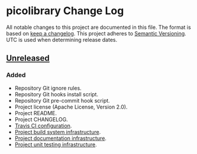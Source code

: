 # picolibrary Change Log
All notable changes to this project are documented in this file.
The format is based on [keep a changelog](https://keepachangelog.com/en/1.0.0/).
This project adheres to [Semantic Versioning](https://semver.org/).
UTC is used when determining release dates.

## [Unreleased](https://github.com/apcountryman/picolibrary/compare/master...develop)
### Added
- Repository Git ignore rules.
- Repository Git hooks install script.
- Repository Git pre-commit hook script.
- Project license (Apache License, Version 2.0).
- Project README.
- Project CHANGELOG.
- [Travis CI configuration](https://github.com/apcountryman/picolibrary/issues/1).
- [Project build system infrastructure](https://github.com/apcountryman/picolibrary/issues/8).
- [Project documentation infrastructure](https://github.com/apcountryman/picolibrary/issues/10).
- [Project unit testing infrastructure](https://github.com/apcountryman/picolibrary/issues/11).
